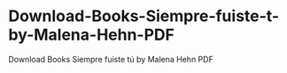 # Download-Books-Siempre-fuiste-t-by-Malena-Hehn-PDF
Download Books Siempre fuiste tú by Malena Hehn PDF
